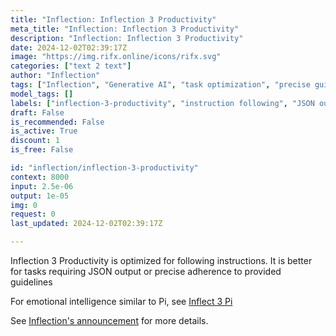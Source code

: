 ```yaml
---
title: "Inflection: Inflection 3 Productivity"
meta_title: "Inflection: Inflection 3 Productivity"
description: "Inflection: Inflection 3 Productivity"
date: 2024-12-02T02:39:17Z
image: "https://img.rifx.online/icons/rifx.svg"
categories: ["text 2 text"]
author: "Inflection"
tags: ["Inflection", "Generative AI", "task optimization", "precise guidelines", "JSON output", "Programming", "Data Science", "Technology", "inflection-3-productivity", "instruction following", "Chatbots"]
model_tags: []
labels: ["inflection-3-productivity", "instruction following", "JSON output", "precise guidelines", "task optimization"]
draft: False
is_recommended: False
is_active: True
discount: 1
is_free: False

id: "inflection/inflection-3-productivity"
context: 8000
input: 2.5e-06
output: 1e-05
img: 0
request: 0
last_updated: 2024-12-02T02:39:17Z

---
```


Inflection 3 Productivity is optimized for following instructions. It is better for tasks requiring JSON output or precise adherence to provided guidelines

For emotional intelligence similar to Pi, see [Inflect 3 Pi](/inflection/inflection-3-pi)

See [Inflection's announcement](https://inflection.ai/blog/enterprise) for more details.

